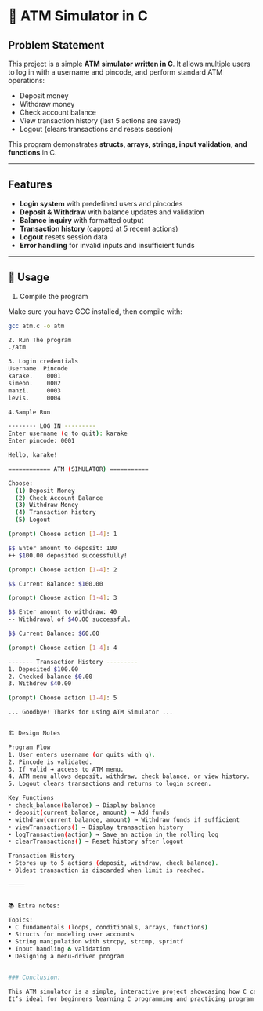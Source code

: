 # 🏧 ATM Simulator in C

## Problem Statement

This project is a simple **ATM simulator written in C**.
It allows multiple users to log in with a username and pincode, and perform standard ATM operations:

- Deposit money
- Withdraw money
- Check account balance
- View transaction history (last 5 actions are saved)
- Logout (clears transactions and resets session)

This program demonstrates **structs, arrays, strings, input validation, and functions** in C.

---

## Features

- **Login system** with predefined users and pincodes
- **Deposit & Withdraw** with balance updates and validation
- **Balance inquiry** with formatted output
- **Transaction history** (capped at 5 recent actions)
- **Logout** resets session data
- **Error handling** for invalid inputs and insufficient funds

---

## 🚀 Usage

1. Compile the program

Make sure you have GCC installed, then compile with:

```sh
gcc atm.c -o atm

2. Run The program
./atm

3. Login credentials
Username. Pincode
karake.    0001
simeon.    0002
manzi.     0003
levis.     0004

4.Sample Run

-------- LOG IN ---------
Enter username (q to quit): karake
Enter pincode: 0001

Hello, karake!

============ ATM (SIMULATOR) ===========

Choose:
  (1) Deposit Money
  (2) Check Account Balance
  (3) Withdraw Money
  (4) Transaction history
  (5) Logout

(prompt) Choose action [1-4]: 1

$$ Enter amount to deposit: 100
++ $100.00 deposited successfully!

(prompt) Choose action [1-4]: 2

$$ Current Balance: $100.00

(prompt) Choose action [1-4]: 3

$$ Enter amount to withdraw: 40
-- Withdrawal of $40.00 successful.

$$ Current Balance: $60.00

(prompt) Choose action [1-4]: 4

------- Transaction History ---------
1. Deposited $100.00
2. Checked balance $0.00
3. Withdrew $40.00

(prompt) Choose action [1-4]: 5

... Goodbye! Thanks for using ATM Simulator ...


🏗️ Design Notes

Program Flow
1. User enters username (or quits with q).
2. Pincode is validated.
3. If valid → access to ATM menu.
4. ATM menu allows deposit, withdraw, check balance, or view history.
5. Logout clears transactions and returns to login screen.

Key Functions
• check_balance(balance) → Display balance
• deposit(current_balance, amount) → Add funds
• withdraw(current_balance, amount) → Withdraw funds if sufficient
• viewTransactions() → Display transaction history
• logTransaction(action) → Save an action in the rolling log
• clearTransactions() → Reset history after logout

Transaction History
• Stores up to 5 actions (deposit, withdraw, check balance).
• Oldest transaction is discarded when limit is reached.

⸻


📚 Extra notes:

Topics:
• C fundamentals (loops, conditionals, arrays, functions)
• Structs for modeling user accounts
• String manipulation with strcpy, strcmp, sprintf
• Input handling & validation
• Designing a menu-driven program


### Conclusion:

This ATM simulator is a simple, interactive project showcasing how C can be used to model real-world systems.
It’s ideal for beginners learning C programming and practicing program design, user input handling, and data storage in memory.